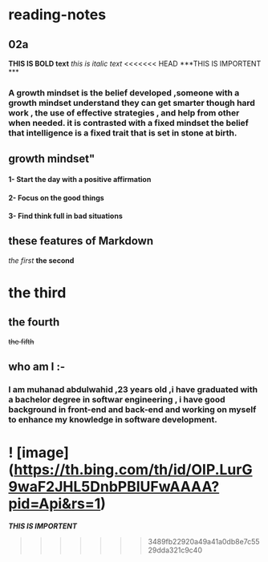 # reading-notes

## 02a 

**THIS IS BOLD text**
_this is italic text_
<<<<<<< HEAD
***THIS IS IMPORTENT ***

### A growth mindset is the belief developed ,someone with a growth mindset understand they can get smarter though hard work , the use of effective strategies , and help from other when needed. it is contrasted with a fixed mindset the belief  that intelligence is a fixed trait that is set in stone at birth.


## growth mindset"
#### 1-  Start the day with a positive affirmation 
#### 2-  Focus on the good things
#### 3-  Find think full in bad situations 

## these features of Markdown 
*the first*
**the second**
# the third 
## the fourth
~~the fifth~~

## who am I :-
###  I am muhanad abdulwahid ,23 years old ,i have graduated with a bachelor degree in  softwar engineering , i have good background in front-end and back-end and  working on myself to enhance my knowledge in software development.

! [image] (https://th.bing.com/th/id/OIP.LurG9waF2JHL5DnbPBIUFwAAAA?pid=Api&rs=1)
=======
***THIS IS IMPORTENT***
>>>>>>> 3489fb22920a49a41a0db8e7c5529dda321c9c40
